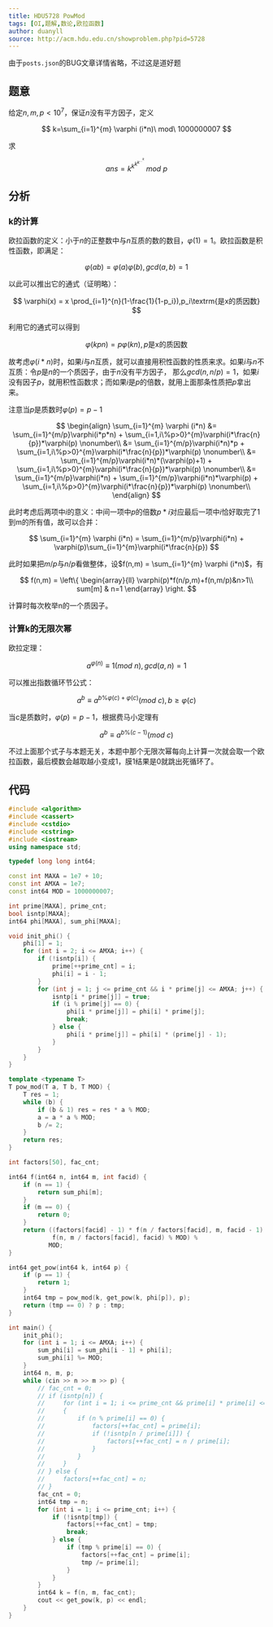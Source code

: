 ```yaml
---
title: HDU5728 PowMod
tags: [OI,题解,数论,欧拉函数]
author: duanyll
source: http://acm.hdu.edu.cn/showproblem.php?pid=5728
---
```


由于`posts.json`的BUG文章详情省略，不过这是道好题

<!-- more -->

## 题意

给定$n,m,p < 10^7$，保证$n$没有平方因子，定义

$$
k=\sum_{i=1}^{m} \varphi (i*n)\ mod\ 1000000007
$$

求

$$
ans=k^{k^{k^{k^{\dots^k}}}}\ mod \ p
$$

## 分析

### k的计算

欧拉函数的定义：小于$n$的正整数中与$n$互质的数的数目，$\varphi(1)=1$。欧拉函数是积性函数，即满足：

$$
\varphi(ab) = \varphi(a)\varphi(b),gcd(a,b)=1
$$

以此可以推出它的通式（证明略）：

$$
\varphi(x) = x \prod_{i=1}^{n}(1-\frac{1}{1-p_i}),p_i\textrm{是x的质因数}
$$

利用它的通式可以得到

$$
\varphi(kpn) = p\varphi(kn),p\textrm{是x的质因数}
$$

故考虑$\varphi(i*n)$时，如果$i$与$n$互质，就可以直接用积性函数的性质来求。如果$i$与$n$不互质：令$p$是$n$的一个质因子，由于$n$没有平方因子，
那么$gcd(n,n/p)=1$，如果$i$没有因子$p$，就用积性函数求；而如果$i$是$p$的倍数，就用上面那条性质把$p$拿出来。

注意当$p$是质数时$\varphi(p)=p-1$

$$
\begin{align}
\sum_{i=1}^{m} \varphi (i*n) &= \sum_{i=1}^{m/p}\varphi(i*p*n) + \sum_{i=1,i\%p>0}^{m}\varphi(i*\frac{n}{p})*\varphi(p) \nonumber\\
                             &= \sum_{i=1}^{m/p}\varphi(i*n)*p + \sum_{i=1,i\%p>0}^{m}\varphi(i*\frac{n}{p})*\varphi(p) \nonumber\\
                             &= \sum_{i=1}^{m/p}\varphi(i*n)*(\varphi(p)+1) + \sum_{i=1,i\%p>0}^{m}\varphi(i*\frac{n}{p})*\varphi(p) \nonumber\\
                             &= \sum_{i=1}^{m/p}\varphi(i*n) + \sum_{i=1}^{m/p}\varphi(i*n)*\varphi(p) + \sum_{i=1,i\%p>0}^{m}\varphi(i*\frac{n}{p})*\varphi(p) \nonumber\\
\end{align}
$$

此时考虑后两项中$i$的意义：中间一项中$p$的倍数$p*i$对应最后一项中$i$恰好取完了1到m的所有值，故可以合并：

$$
\sum_{i=1}^{m} \varphi (i*n) = \sum_{i=1}^{m/p}\varphi(i*n) + \varphi(p)\sum_{i=1}^{m}\varphi(i*\frac{n}{p})
$$

此时如果把$m/p$与$n/p$看做整体，设$f(n,m) = \sum_{i=1}^{m} \varphi (i*n)$，有

$$
f(n,m) = \left\{ \begin{array}{ll}
\varphi(p)*f(n/p,m)+f(n,m/p)&n>1\\
sum[m] & n=1
\end{array} \right.
$$

计算时每次枚举n的一个质因子。

### 计算k的无限次幂

欧拉定理：

$$
a^{\varphi(n)} \equiv 1 (mod~n),gcd(a,n)=1
$$

可以推出指数循环节公式：

$$
a^b \equiv a^{b\%\varphi(c)+\varphi(c)} (mod~c),b \geq \varphi(c)
$$

当c是质数时，$\varphi(p)=p-1$，根据费马小定理有

$$
a^b \equiv a^{b\%(c-1)} (mod~c)
$$

不过上面那个式子与本题无关，本题中那个无限次幂每向上计算一次就会取一个欧拉函数，最后模数会越取越小变成1，膜1结果是0就跳出死循环了。

## 代码

```cpp
#include <algorithm>
#include <cassert>
#include <cstdio>
#include <cstring>
#include <iostream>
using namespace std;

typedef long long int64;

const int MAXA = 1e7 + 10;
const int AMXA = 1e7;
const int64 MOD = 1000000007;

int prime[MAXA], prime_cnt;
bool isntp[MAXA];
int64 phi[MAXA], sum_phi[MAXA];

void init_phi() {
    phi[1] = 1;
    for (int i = 2; i <= AMXA; i++) {
        if (!isntp[i]) {
            prime[++prime_cnt] = i;
            phi[i] = i - 1;
        }
        for (int j = 1; j <= prime_cnt && i * prime[j] <= AMXA; j++) {
            isntp[i * prime[j]] = true;
            if (i % prime[j] == 0) {
                phi[i * prime[j]] = phi[i] * prime[j];
                break;
            } else {
                phi[i * prime[j]] = phi[i] * (prime[j] - 1);
            }
        }
    }
}

template <typename T>
T pow_mod(T a, T b, T MOD) {
    T res = 1;
    while (b) {
        if (b & 1) res = res * a % MOD;
        a = a * a % MOD;
        b /= 2;
    }
    return res;
}

int factors[50], fac_cnt;

int64 f(int64 n, int64 m, int facid) {
    if (n == 1) {
        return sum_phi[m];
    }
    if (m == 0) {
        return 0;
    }
    return ((factors[facid] - 1) * f(n / factors[facid], m, facid - 1) % MOD +
            f(n, m / factors[facid], facid) % MOD) %
           MOD;
}

int64 get_pow(int64 k, int64 p) {
    if (p == 1) {
        return 1;
    }
    int64 tmp = pow_mod(k, get_pow(k, phi[p]), p);
    return (tmp == 0) ? p : tmp;
}

int main() {
    init_phi();
    for (int i = 1; i <= AMXA; i++) {
        sum_phi[i] = sum_phi[i - 1] + phi[i];
        sum_phi[i] %= MOD;
    }
    int64 n, m, p;
    while (cin >> n >> m >> p) {
        // fac_cnt = 0;
        // if (isntp[n]) {
        //     for (int i = 1; i <= prime_cnt && prime[i] * prime[i] <= n; i++)
        //     {
        //         if (n % prime[i] == 0) {
        //             factors[++fac_cnt] = prime[i];
        //             if (!isntp[n / prime[i]]) {
        //                 factors[++fac_cnt] = n / prime[i];
        //             }
        //         }
        //     }
        // } else {
        //     factors[++fac_cnt] = n;
        // }
        fac_cnt = 0;
        int64 tmp = n;
        for (int i = 1; i <= prime_cnt; i++) {
            if (!isntp[tmp]) {
                factors[++fac_cnt] = tmp;
                break;
            } else {
                if (tmp % prime[i] == 0) {
                    factors[++fac_cnt] = prime[i];
                    tmp /= prime[i];
                }
            }
        }
        int64 k = f(n, m, fac_cnt);
        cout << get_pow(k, p) << endl;
    }
}
```
